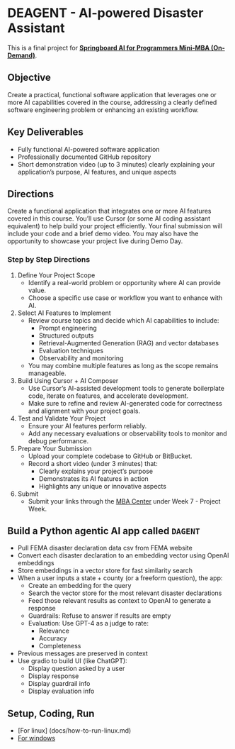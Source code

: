 # DEAGENT - AI-powered Disaster Assistant

This is a final project for **[Springboard AI for Programmers Mini-MBA (On-Demand)](https://my.sectionai.com/mini-mbas/e7306541-f1d2-4920-b40a-8233e628f2f1)**.

## Objective

Create a practical, functional software application that leverages one or more AI capabilities covered in the course, addressing a clearly defined software engineering problem or enhancing an existing workflow.

## Key Deliverables

- Fully functional AI-powered software application
- Professionally documented GitHub repository
- Short demonstration video (up to 3 minutes) clearly explaining your application’s purpose, AI features, and unique aspects

## Directions

Create a functional application that integrates one or more AI features covered in this course. You’ll use Cursor (or some AI coding assistant equivalent) to help build your project efficiently. Your final submission will include your code and a brief demo video. You may also have the opportunity to showcase your project live during Demo Day.

### Step by Step Directions

1. Define Your Project Scope
   - Identify a real-world problem or opportunity where AI can provide value.
   - Choose a specific use case or workflow you want to enhance with AI.
2. Select AI Features to Implement
   - Review course topics and decide which AI capabilities to include:
     - Prompt engineering
     - Structured outputs
     - Retrieval-Augmented Generation (RAG) and vector databases
     - Evaluation techniques
     - Observability and monitoring
   - You may combine multiple features as long as the scope remains manageable.
3. Build Using Cursor + AI Composer
   - Use Cursor’s AI-assisted development tools to generate boilerplate code, iterate on features, and accelerate development.
   - Make sure to refine and review AI-generated code for correctness and alignment with your project goals.
4. Test and Validate Your Project
   - Ensure your AI features perform reliably.
   - Add any necessary evaluations or observability tools to monitor and debug performance.
5. Prepare Your Submission
   - Upload your complete codebase to GitHub or BitBucket.
   - Record a short video (under 3 minutes) that:
     - Clearly explains your project’s purpose
     - Demonstrates its AI features in action
     - Highlights any unique or innovative aspects
6. Submit
   - Submit your links through the [MBA Center](https://my.sectionai.com/mini-mbas) under Week 7 - Project Week.

## Build a Python agentic AI app called `DAGENT`

- Pull FEMA disaster declaration data csv from FEMA website
- Convert each disaster declaration to an embedding vector using OpenAI embeddings
- Store embeddings in a vector store for fast similarity search
- When a user inputs a state + county (or a freeform question), the app:
  - Create an embedding for the query
  - Search the vector store for the most relevant disaster declarations
  - Feed those relevant results as context to OpenAI to generate a response
  - Guardrails: Refuse to answer if results are empty
  - Evaluation: Use GPT-4 as a judge to rate:
    - Relevance
    - Accuracy
    - Completeness
- Previous messages are preserved in context
- Use gradio to build UI (like ChatGPT):
  - Display question asked by a user
  - Display response
  - Display guardrail info
  - Display evaluation info

## Setup, Coding, Run

- [For linux] (docs/how-to-run-linux.md)
- [For windows](docs/how-to-run-windows.md)
